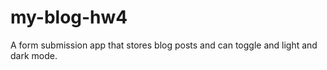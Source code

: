 # my-blog-hw4
A form submission app that stores blog posts and can toggle and light and dark mode. 
